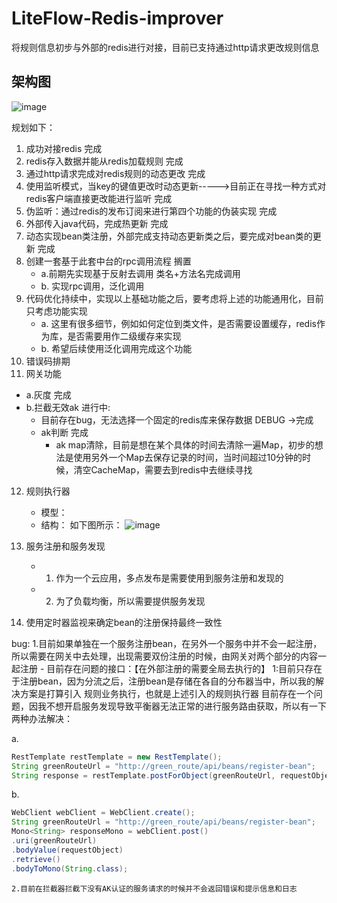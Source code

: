 # LiteFlow-Redis-improver
将规则信息初步与外部的redis进行对接，目前已支持通过http请求更改规则信息

## 架构图
![image](https://github.com/nacey5/LiteFlow-Redis-improver/assets/85286598/f2df746c-5ce4-403d-a154-052dfc1b27d7)


规划如下：
1. 成功对接redis 完成
2. redis存入数据并能从redis加载规则 完成
3. 通过http请求完成对redis规则的动态更改 完成
4. 使用监听模式，当key的键值更改时动态更新----->目前正在寻找一种方式对redis客户端直接更改能进行监听 完成
5. 伪监听：通过redis的发布订阅来进行第四个功能的伪装实现 完成
6. 外部传入java代码，完成热更新 完成
7. 动态实现bean类注册，外部完成支持动态更新类之后，要完成对bean类的更新 完成
8. 创建一套基于此套中台的rpc调用流程 搁置
   - a.前期先实现基于反射去调用 类名+方法名完成调用
   - b. 实现rpc调用，泛化调用
9. 代码优化持续中，实现以上基础功能之后，要考虑将上述的功能通用化，目前只考虑功能实现
   - a. 这里有很多细节，例如如何定位到类文件，是否需要设置缓存，redis作为库，是否需要用作二级缓存来实现
   - b. 希望后续使用泛化调用完成这个功能
10. 错误码排期
11. 网关功能
   - a.灰度 完成
   - b.拦截无效ak 进行中:
     - 目前存在bug，无法选择一个固定的redis库来保存数据  DEBUG ->完成
     - ak判断 完成
       - ak map清除，目前是想在某个具体的时间去清除一遍Map，初步的想法是使用另外一个Map去保存记录的时间，当时间超过10分钟的时候，清空CacheMap，需要去到redis中去继续寻找
12. 规则执行器
    - 模型：
    - 结构：
    如下图所示：
![image](https://github.com/nacey5/LiteFlow-Redis-improver/assets/85286598/4db475dd-f1f5-4e0f-81e8-4df715a73899)
    
13. 服务注册和服务发现
    - 1. 作为一个云应用，多点发布是需要使用到服务注册和发现的
    - 2. 为了负载均衡，所以需要提供服务发现

14. 使用定时器监视来确定bean的注册保持最终一致性

bug: 
    1.目前如果单独在一个服务注册bean，在另外一个服务中并不会一起注册，所以需要在网关中去处理，出现需要双份注册的时候，由网关对两个部分的内容一起注册
        - 目前存在问题的接口：【在外部注册的需要全局去执行的】
        1:目前只存在于注册bean，因为分流之后，注册bean是存储在各自的分布器当中，所以我的解决方案是打算引入 规则业务执行，也就是上述引入的规则执行器
         目前存在一个问题，因我不想开启服务发现导致平衡器无法正常的进行服务路由获取，所以有一下两种办法解决：
        
a.
~~~java
RestTemplate restTemplate = new RestTemplate();
String greenRouteUrl = "http://green_route/api/beans/register-bean";
String response = restTemplate.postForObject(greenRouteUrl, requestObject, String.class);
~~~
b. 
~~~java
WebClient webClient = WebClient.create();
String greenRouteUrl = "http://green_route/api/beans/register-bean";
Mono<String> responseMono = webClient.post()
.uri(greenRouteUrl)
.bodyValue(requestObject)
.retrieve()
.bodyToMono(String.class);
~~~
    2.目前在拦截器拦截下没有AK认证的服务请求的时候并不会返回错误和提示信息和日志

